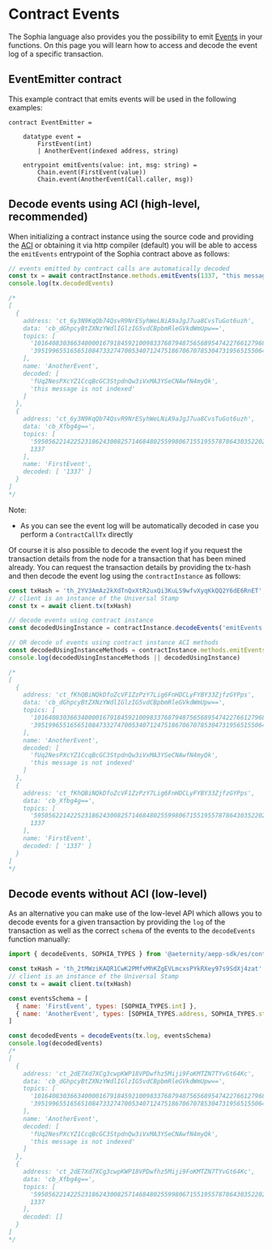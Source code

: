 # Contract Events

The Sophia language also provides you the possibility to emit [Events](https://aeternity.com/aesophia/latest/sophia_features/#events) in your functions.
On this page you will learn how to access and decode the event log of a specific transaction.

## EventEmitter contract
This example contract that emits events will be used in the following examples:

```sophia
contract EventEmitter =

    datatype event =
        FirstEvent(int)
        | AnotherEvent(indexed address, string)

    entrypoint emitEvents(value: int, msg: string) =
        Chain.event(FirstEvent(value))
        Chain.event(AnotherEvent(Call.caller, msg))
```

## Decode events using ACI (high-level, recommended)
When initializing a contract instance using the source code and providing the [ACI](https://aeternity.com/aesophia/latest/aeso_aci/)
or obtaining it via http compiler (default) you will be able to access the `emitEvents` entrypoint of the Sophia contract above as follows:

```js
// events emitted by contract calls are automatically decoded
const tx = await contractInstance.methods.emitEvents(1337, "this message is not indexed")
console.log(tx.decodedEvents)

/*
[
  {
    address: 'ct_6y3N9KqQb74QsvR9NrESyhWeLNiA9aJgJ7ua8CvsTuGot6uzh',
    data: 'cb_dGhpcyBtZXNzYWdlIGlzIG5vdCBpbmRleGVkdWmUpw==',
    topics: [
      '101640830366340000167918459210098337687948756568954742276612796897811614700269',
      '39519965516565108473327470053407124751867067078530473195651550649472681599133'
    ],
    name: 'AnotherEvent',
    decoded: [
      'fUq2NesPXcYZ1CcqBcGC3StpdnQw3iVxMA3YSeCNAwfN4myQk',
      'this message is not indexed'
    ]
  },
  {
    address: 'ct_6y3N9KqQb74QsvR9NrESyhWeLNiA9aJgJ7ua8CvsTuGot6uzh',
    data: 'cb_Xfbg4g==',
    topics: [
      '59505622142252318624300825714684802559980671551955787864303522023309554554980',
      1337
    ],
    name: 'FirstEvent',
    decoded: [ '1337' ]
  }
]
*/
```

Note:

- As you can see the event log will be automatically decoded in case you perform a `ContractCallTx` directly

Of course it is also possible to decode the event log if you request the transaction details from the node for a transaction that has been mined already. You can request the transaction details by providing the tx-hash and then decode the event log using the `contractInstance` as follows:
```js
const txHash = 'th_2YV3AmAz2kXdTnQxXtR2uxQi3KuLS9wfvXyqKkQQ2Y6dE6RnET';
// client is an instance of the Universal Stamp
const tx = await client.tx(txHash)

// decode events using contract instance
const decodedUsingInstance = contractInstance.decodeEvents('emitEvents', tx.log)

// OR decode of events using contract instance ACI methods
const decodedUsingInstanceMethods = contractInstance.methods.emitEvents.decodeEvents(tx.log)
console.log(decodedUsingInstanceMethods || decodedUsingInstance)

/*
[
  {
    address: 'ct_fKhQBiNQkDfoZcVF1ZzPzY7Lig6FnHDCLyFYBY33ZjfzGYPps',
    data: 'cb_dGhpcyBtZXNzYWdlIGlzIG5vdCBpbmRleGVkdWmUpw==',
    topics: [
      '101640830366340000167918459210098337687948756568954742276612796897811614700269',
      '39519965516565108473327470053407124751867067078530473195651550649472681599133'
    ],
    name: 'AnotherEvent',
    decoded: [
      'fUq2NesPXcYZ1CcqBcGC3StpdnQw3iVxMA3YSeCNAwfN4myQk',
      'this message is not indexed'
    ]
  },
  {
    address: 'ct_fKhQBiNQkDfoZcVF1ZzPzY7Lig6FnHDCLyFYBY33ZjfzGYPps',
    data: 'cb_Xfbg4g==',
    topics: [
      '59505622142252318624300825714684802559980671551955787864303522023309554554980',
      1337
    ],
    name: 'FirstEvent',
    decoded: [ '1337' ]
  }
]
*/
```

## Decode events without ACI (low-level)
As an alternative you can make use of the low-level API which allows you to decode events for a given transaction by providing the `log` of the transaction as well as the correct `schema` of the events to the `decodeEvents` function manually:

```js
import { decodeEvents, SOPHIA_TYPES } from '@aeternity/aepp-sdk/es/contract/aci/transformation'

const txHash = 'th_2tMWziKAQR1CwK2PMfvMhKZgEVLmcxsPYkRXey97s9SdXj4zat'
// client is an instance of the Universal Stamp
const tx = await client.tx(txHash)

const eventsSchema = [
  { name: 'FirstEvent', types: [SOPHIA_TYPES.int] },
  { name: 'AnotherEvent', types: [SOPHIA_TYPES.address, SOPHIA_TYPES.string] },
]

const decodedEvents = decodeEvents(tx.log, eventsSchema)
console.log(decodedEvents)
/*
[
  {
    address: 'ct_2dE7Xd7XCg3cwpKWP18VPDwfhz5Miji9FoKMTZN7TYvGt64Kc',
    data: 'cb_dGhpcyBtZXNzYWdlIGlzIG5vdCBpbmRleGVkdWmUpw==',
    topics: [
      '101640830366340000167918459210098337687948756568954742276612796897811614700269',
      '39519965516565108473327470053407124751867067078530473195651550649472681599133'
    ],
    name: 'AnotherEvent',
    decoded: [
      'fUq2NesPXcYZ1CcqBcGC3StpdnQw3iVxMA3YSeCNAwfN4myQk',
      'this message is not indexed'
    ]
  },
  {
    address: 'ct_2dE7Xd7XCg3cwpKWP18VPDwfhz5Miji9FoKMTZN7TYvGt64Kc',
    data: 'cb_Xfbg4g==',
    topics: [
      '59505622142252318624300825714684802559980671551955787864303522023309554554980',
      1337
    ],
    decoded: []
  }
]
*/
```
